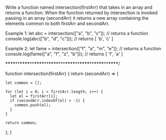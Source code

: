 Write a function named intersection(firstArr) that takes in an array and
returns a function. When the function returned by intersection is invoked
passing in an array (secondArr) it returns a new array containing the elements
common to both firstArr and secondArr.

Example 1:
let abc = intersection(["a", "b", "c"]); // returns a function
console.log(abc(["b", "d", "c"])); // returns [ 'b', 'c' ]

Example 2:
let fame = intersection(["f", "a", "m", "e"]); // returns a function
console.log(fame(["a", "f", "z", "b"])); // returns [ 'f', 'a' ]

**\*\*\*\***\*\***\*\*\*\***\*\***\*\*\*\***\*\***\*\*\*\***\*\*\***\*\*\*\***\*\***\*\*\*\***\*\***\*\*\*\***\*\***\*\*\*\***/

function intersection(firstArr) {
return (secondArr) => {

    let common = [];

    for (let i = 0; i < firstArr.length; i++) {
      let el = firstArr[i];
      if (secondArr.indexOf(el) > -1) {
        common.push(el);
      }
    }

    return common;

};
}

